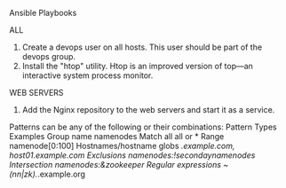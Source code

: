 Ansible Playbooks

ALL

1. Create a devops user on all hosts. This user should be part of the
    devops group.
2. Install the "htop" utility. Htop is an improved version of top—an interactive
    system process monitor.

WEB SERVERS    
1. Add the Nginx repository to the web servers and start it as a service.




Patterns can be any of the following or their combinations:
Pattern Types Examples
  Group name namenodes
  Match all all or *
  Range namenode[0:100]
  Hostnames/hostname globs *.example.com, host01.example.com
  Exclusions namenodes:!secondaynamenodes
  Intersection namenodes:&zookeeper
  Regular expressions ~(nn|zk).*\.example\.org
